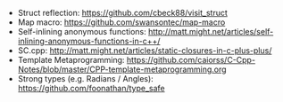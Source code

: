 - Struct reflection: https://github.com/cbeck88/visit_struct
 - Map macro: https://github.com/swansontec/map-macro
 - Self-inlining anonymous functions: http://matt.might.net/articles/self-inlining-anonymous-functions-in-c++/
 - SC.cpp: http://matt.might.net/articles/static-closures-in-c-plus-plus/
 - Template Metaprogramming: https://github.com/caiorss/C-Cpp-Notes/blob/master/CPP-template-metaprogramming.org
 - Strong types (e.g. Radians / Angles): https://github.com/foonathan/type_safe
